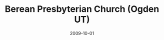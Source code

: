 ---
date: &id001 2009-10-01
end_date: null
location:
  address: 3350 Harrison Boulevard
  city: Ogden
  state: UT
minister:
- end: 2014-12-31
  name: Curtis A. Eggleston
  start: 2011-01-01
  type: Supply Pastor
- end: null
  name: Curtis A. Eggleston
  start: 2014-01-01
  type: Pastor
ministers:
- Curtis A. Eggleston
- Curtis A. Eggleston
name: Berean Presbyterian Church
names:
- end: 2011-05-03
  name: Berean Presbyterian Chapel
  start: 2009-10-01
- end: null
  name: Berean Presbyterian Church
  start: 2011-05-03
origination_date: *id001
raw_data: 'UT

  Ogden

  Berean Presbyterian Chapel (October 2009-May 3, 2011)

  '
received_from: null
states:
- UT
status:
  active: false
  end_date: 2011-05-03
  reason: null
  received_from: null
  withdrawal_to: null
title: Berean Presbyterian Church (Ogden UT)
year_established:
- 2009

---